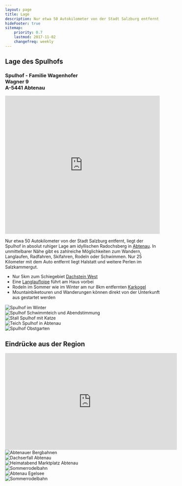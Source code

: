 ```yaml
---
layout: page
title: Lage
description: Nur etwa 50 Autokilometer von der Stadt Salzburg entfernt, liegt der Spulhof in absolut ruhiger Lage am idyllischen Radochsberg in Abtenau. In unmittelbarer Nähe gibt es zahlreiche Möglichkeiten zum Wandern, Radfahren, Skifahren, Rodeln oder Schwimmen. Nur 25 Kilometer mit dem Auto entfernt liegt Halstatt und weitere Perlen im Salzkammergut..
hideFooter: true
sitemap:
    priority: 0.7
    lastmod: 2017-11-02
    changefreq: weekly
---
```

## Lage des Spulhofs

<h3>
  <div>Spulhof - Familie Wagenhofer</div>
  <div>Wagner 9</div>
  <div>A-5441 Abtenau</div>
</h3>

<iframe src="https://www.google.com/maps/embed?pb=!1m17!1m11!1m3!1d2564.608942322907!2d13.400561787065415!3d47.58803946365044!2m2!1f0!2f0!3m2!1i1024!2i768!4f13.1!3m3!1m2!1s0x4776c9827a033679%3A0x49be7d4446cef2a2!2sSpulhof!5e1!3m2!1sde!2sat!4v1540731262279" width="100%" height="450" frameborder="0" style="border:0" allowfullscreen></iframe>

Nur etwa 50 Autokilometer von der Stadt Salzburg entfernt, liegt der Spulhof in absolut ruhiger Lage am idyllischen Radochsberg in [Abtenau](https://www.abtenau.at/). In unmittelbarer Nähe gibt es zahlreiche Möglichkeiten zum Wandern, Langlaufen, Radfahren, Skifahren, Rodeln oder Schwimmen. Nur 25 Kilometer mit dem Auto entfernt liegt Halstatt und weitere Perlen im Salzkammergut.

* Nur 5km zum Schiegebiet [Dachstein West](https://www.dachstein.at/)
* Eine [Langlaufloipe](https://www.bergfex.at/salzburg/langlaufen/abtenau/loipen/260/) führt am Haus vorbei
* Rodeln im Sommer wie im Winter am nur 8km entfernten [Karkogel](https://karkogel.abtenau-info.at/)
* Mountainbiketouren und Wanderungen können direkt von der Unterkunft aus gestartet werden

<div class="box alt" style="margin-top:16px">
  <div class="row 50% uniform">
    <div class="12u"><span class="image fit"><img onclick="img_box(this)" src="{{ "/images/spulhof-abtenau-lammertal-7.jpg" | absolute_url }}" alt="Spulhof im Winter" /></span></div>
  </div>
  <div class="row 50% uniform">
     <div class="6u 12u$(small)"><span class="image fit"><img onclick="img_box(this)" src="{{ "/images/142.jpg" | absolute_url }}" alt="Spulhof Schwimmteich und Abendstimmung" /></span></div>
    <div class="6u 12u$(small)"><span class="image fit"><img onclick="img_box(this)" src="{{ "/images/096.jpg" | absolute_url }}" alt="Stall Spulhof mit Katze" /></span></div>
  </div>

  <div class="row 50% uniform">
    <div class="6u 12u$(small)"><span class="image fit"><img onclick="img_box(this)" src="{{ "/images/158.jpg" | absolute_url }}" alt="Teich Spulhof in Abtenau" /></span></div>
    <div class="6u 12u$(small)"><span class="image fit"><img onclick="img_box(this)" src="{{ "/images/058.jpg" | absolute_url }}" alt="Spulhof Obstgarten" /></span></div>
  </div>
</div>

## Eindrücke aus der Region

<div class="box alt" style="margin-top:16px">
 <div class="row 50% uniform">
  <div class="12u">
    <div class="video-container">
      <iframe width="560" height="315" src="https://www.youtube-nocookie.com/embed/3eRsM7yhGcw" title="YouTube video player" frameborder="0" allow="accelerometer; autoplay; clipboard-write; encrypted-media; gyroscope; picture-in-picture" allowfullscreen></iframe>
    </div>
  </div>


  <div class="row 50% uniform">
    <div class="6u 12u$(small)"><span class="image fit"><img onclick="img_box(this)" src="{{ "/images/Bergbahnen.jpg" | absolute_url }}" alt="Abtenauer Bergbahnen" /></span></div>
    <div class="6u 12u$(small)"><span class="image fit"><img onclick="img_box(this)" src="{{ "/images/Dachserfall.jpg" | absolute_url }}" alt="Dachserfall Abtenau" /></span></div>
  </div>


  <div class="row 50% uniform">
    <div class="6u 12u$(small)"><span class="image fit"><img onclick="img_box(this)" src="{{ "/images/Heimatabend.jpg" | absolute_url }}" alt="Heimatabend Marktplatz Abtenau" /></span></div>
    <div class="6u 12u$(small)"><span class="image fit"><img onclick="img_box(this)" src="{{ "/images/Sommerrodelbahn.jpg" | absolute_url }}" alt="Sommerrodelbahn" /></span></div>
  </div>


  <div class="row 50% uniform">
    <div class="6u 12u$(small)"><span class="image fit"><img onclick="img_box(this)" onclick="img_box(this)" src="{{ "/images/Abtenau_Egelsee.jpg" | absolute_url }}" alt="Abtenau Egelsee" /></span></div>
    <div class="6u 12u$(small)"><span class="image fit"><img onclick="img_box(this)" src="{{ "/images/Pferdekutsche.jpg" | absolute_url }}" alt="Sommerrodelbahn" /></span></div>
  </div>
</div>

